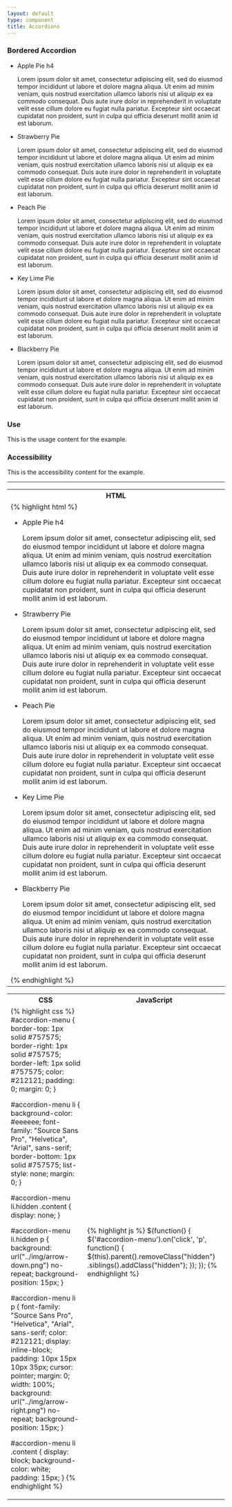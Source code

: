 ```yaml
---
layout: default
type: component
title: Accordions
---
```


<h3>Bordered Accordion</h3>

<div id="accordion-menu">
  <ul class="usa-unstyled-list">
    <li>
      <p>Apple Pie h4</p>
      <div class="content">
        Lorem ipsum dolor sit amet, consectetur adipiscing elit, sed do eiusmod tempor incididunt ut labore et dolore magna aliqua. Ut enim ad minim veniam, quis nostrud exercitation ullamco laboris nisi ut aliquip ex ea commodo consequat. Duis aute irure dolor in reprehenderit in voluptate velit esse cillum dolore eu fugiat nulla pariatur. Excepteur sint occaecat cupidatat non proident, sunt in culpa qui officia deserunt mollit anim id est laborum.
      </div>
    </li>
    <li class="hidden">
      <p>Strawberry Pie</p>
      <div class="content">
        Lorem ipsum dolor sit amet, consectetur adipiscing elit, sed do eiusmod tempor incididunt ut labore et dolore magna aliqua. Ut enim ad minim veniam, quis nostrud exercitation ullamco laboris nisi ut aliquip ex ea commodo consequat. Duis aute irure dolor in reprehenderit in voluptate velit esse cillum dolore eu fugiat nulla pariatur. Excepteur sint occaecat cupidatat non proident, sunt in culpa qui officia deserunt mollit anim id est laborum.
      </div>
    </li>
    <li class="hidden">
      <p>Peach Pie</p>
      <div class="content">
        Lorem ipsum dolor sit amet, consectetur adipiscing elit, sed do eiusmod tempor incididunt ut labore et dolore magna aliqua. Ut enim ad minim veniam, quis nostrud exercitation ullamco laboris nisi ut aliquip ex ea commodo consequat. Duis aute irure dolor in reprehenderit in voluptate velit esse cillum dolore eu fugiat nulla pariatur. Excepteur sint occaecat cupidatat non proident, sunt in culpa qui officia deserunt mollit anim id est laborum.
      </div>
    </li>
    <li class="hidden">
      <p>Key Lime Pie</p>
      <div class="content">
        Lorem ipsum dolor sit amet, consectetur adipiscing elit, sed do eiusmod tempor incididunt ut labore et dolore magna aliqua. Ut enim ad minim veniam, quis nostrud exercitation ullamco laboris nisi ut aliquip ex ea commodo consequat. Duis aute irure dolor in reprehenderit in voluptate velit esse cillum dolore eu fugiat nulla pariatur. Excepteur sint occaecat cupidatat non proident, sunt in culpa qui officia deserunt mollit anim id est laborum.
      </div>
    </li>
    <li class="hidden">
      <p>Blackberry Pie</p>
      <div class="content">
        Lorem ipsum dolor sit amet, consectetur adipiscing elit, sed do eiusmod tempor incididunt ut labore et dolore magna aliqua. Ut enim ad minim veniam, quis nostrud exercitation ullamco laboris nisi ut aliquip ex ea commodo consequat. Duis aute irure dolor in reprehenderit in voluptate velit esse cillum dolore eu fugiat nulla pariatur. Excepteur sint occaecat cupidatat non proident, sunt in culpa qui officia deserunt mollit anim id est laborum.
      </div>
    </li>
  </ul>

  <div class="grid-box">
    <div class="grid-item width-one-half annotation">
      <h3>Use</h3>
      <p>This is the usage content for the example.</p>
    </div>
    <div class="grid-item width-one-half annotation">
      <h3>Accessibility</h3>
      <p>This is the accessibility content for the example.</p>
    </div>  
  </div>
</div>

<hr>

<div class="code-snippet hidden">

  <a href="#" class="code-snippet-button"></a>
  
  <table>
    <tr>
      <th>
        HTML
      </th>
    </tr>
    <tr>
      <td>
        {% highlight html %}
<ul id="accordion-menu">
  <li>
    <p>Apple Pie h4</p>
    <div class="content">
        Lorem ipsum dolor sit amet, consectetur adipiscing elit, sed do eiusmod tempor incididunt ut labore et dolore magna aliqua. Ut enim ad minim veniam, quis nostrud exercitation ullamco laboris nisi ut aliquip ex ea commodo consequat. Duis aute irure dolor in reprehenderit in voluptate velit esse cillum dolore eu fugiat nulla pariatur. Excepteur sint occaecat cupidatat non proident, sunt in culpa qui officia deserunt mollit anim id est laborum.
      </div>
  </li>
  <li class="hidden">
    <p>Strawberry Pie</p>
    <div class="content">
      Lorem ipsum dolor sit amet, consectetur adipiscing elit, sed do eiusmod tempor incididunt ut labore et dolore magna aliqua. Ut enim ad minim veniam, quis nostrud exercitation ullamco laboris nisi ut aliquip ex ea commodo consequat. Duis aute irure dolor in reprehenderit in voluptate velit esse cillum dolore eu fugiat nulla pariatur. Excepteur sint occaecat cupidatat non proident, sunt in culpa qui officia deserunt mollit anim id est laborum.
    </div>
  </li>
  <li class="hidden">
    <p>Peach Pie</p>
    <div class="content">
      Lorem ipsum dolor sit amet, consectetur adipiscing elit, sed do eiusmod tempor incididunt ut labore et dolore magna aliqua. Ut enim ad minim veniam, quis nostrud exercitation ullamco laboris nisi ut aliquip ex ea commodo consequat. Duis aute irure dolor in reprehenderit in voluptate velit esse cillum dolore eu fugiat nulla pariatur. Excepteur sint occaecat cupidatat non proident, sunt in culpa qui officia deserunt mollit anim id est laborum.
    </div>
  </li>
  <li class="hidden">
    <p>Key Lime Pie</p>
    <div class="content">
      Lorem ipsum dolor sit amet, consectetur adipiscing elit, sed do eiusmod tempor incididunt ut labore et dolore magna aliqua. Ut enim ad minim veniam, quis nostrud exercitation ullamco laboris nisi ut aliquip ex ea commodo consequat. Duis aute irure dolor in reprehenderit in voluptate velit esse cillum dolore eu fugiat nulla pariatur. Excepteur sint occaecat cupidatat non proident, sunt in culpa qui officia deserunt mollit anim id est laborum.
    </div>
  </li>
  <li class="hidden">
    <p>Blackberry Pie</p>
    <div class="content">
      Lorem ipsum dolor sit amet, consectetur adipiscing elit, sed do eiusmod tempor incididunt ut labore et dolore magna aliqua. Ut enim ad minim veniam, quis nostrud exercitation ullamco laboris nisi ut aliquip ex ea commodo consequat. Duis aute irure dolor in reprehenderit in voluptate velit esse cillum dolore eu fugiat nulla pariatur. Excepteur sint occaecat cupidatat non proident, sunt in culpa qui officia deserunt mollit anim id est laborum.
    </div>
  </li>
</ul>
      {% endhighlight %}
      </td>
    </tr>
  </table>
  <table>
    <tr>
      <th>CSS</th>
      <th>JavaScript</th>
    </tr>
    <tr>
      <td>
      {% highlight css %}
#accordion-menu {
  border-top: 1px solid #757575;
  border-right: 1px solid #757575;
  border-left: 1px solid #757575;
  color: #212121;
  padding: 0;
  margin: 0; 
}

#accordion-menu li {
  background-color: #eeeeee;
  font-family: "Source Sans Pro", "Helvetica", "Arial", sans-serif;
  border-bottom: 1px solid #757575;
  list-style: none;
  margin: 0; 
}

#accordion-menu li.hidden .content {
  display: none; 
}

#accordion-menu li.hidden p {
  background: url("../img/arrow-down.png") no-repeat;
  background-position: 15px; 
}

#accordion-menu li p {
  font-family: "Source Sans Pro", "Helvetica", "Arial", sans-serif;
  color: #212121;
  display: inline-block;
  padding: 10px 15px 10px 35px;
  cursor: pointer;
  margin: 0;
  width: 100%;
  background: url("../img/arrow-right.png") no-repeat;
  background-position: 15px; 
}

#accordion-menu li .content {
  display: block;
  background-color: white;
  padding: 15px; 
}
      {% endhighlight %}
      </td>
      <td>
      {% highlight js %}
$(function() {
  $('#accordion-menu').on('click', 'p', function() {
   $(this).parent().removeClass("hidden")
    .siblings().addClass("hidden");
  });
});
        {% endhighlight %}     
      </td>
    </tr>
  </table>
</div>

<!-- TODO: Add borderless accordion -->
